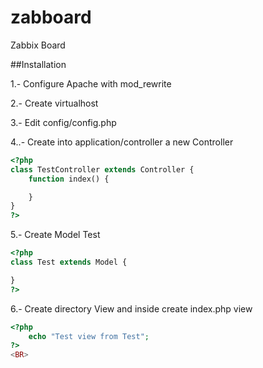 # zabboard
Zabbix Board

##Installation

1.- Configure Apache with mod_rewrite

2.- Create virtualhost

3.- Edit config/config.php

4..- Create into application/controller a new Controller

```php
<?php
class TestController extends Controller {
	function index() {

	}
}
?>
```

5.- Create Model Test

```php
<?php
class Test extends Model {

}
?>
```

6.- Create directory View and inside create index.php view

```php
<?php
	echo "Test view from Test";
?>
<BR>
```